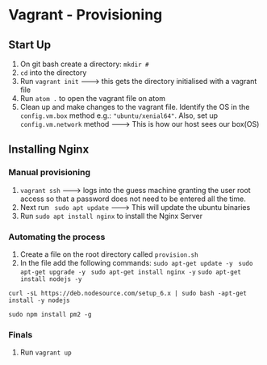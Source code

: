 # Vagrant - Provisioning 

## Start Up
1. On git bash create a directory: ````mkdir #````
2. ````cd```` into the directory
3. Run ````vagrant init```` ---> this gets the directory initialised with a vagrant file
4. Run ````atom .```` to open the vagrant file on atom
5. Clean up and make changes to the vagrant file. Identify the OS in the ````config.vm.box```` method e.g.: ````"ubuntu/xenial64"````. Also, set up ````config.vm.network```` method ---> This is how our host sees our box(OS)

## Installing Nginx

### Manual provisioning
1. ````vagrant ssh```` ---> logs into the guess machine granting the user root access so that a password does not need to be entered all the time.
2. Next run ```` sudo apt update```` ---> This will update the ubuntu binaries
3. Run ````sudo apt install nginx```` to install the Nginx Server


### Automating the process
1. Create a file on the root directory called ````provision.sh````
2. In the file add the following commands:
````sudo apt-get update -y ````
````sudo apt-get upgrade -y ````
````sudo apt-get install nginx -y````
````sudo apt-get install nodejs -y````

````curl -sL https://deb.nodesource.com/setup_6.x | sudo bash -apt-get install -y nodejs````

````sudo npm install pm2 -g ````

### Finals
1. Run ```` vagrant up ````
